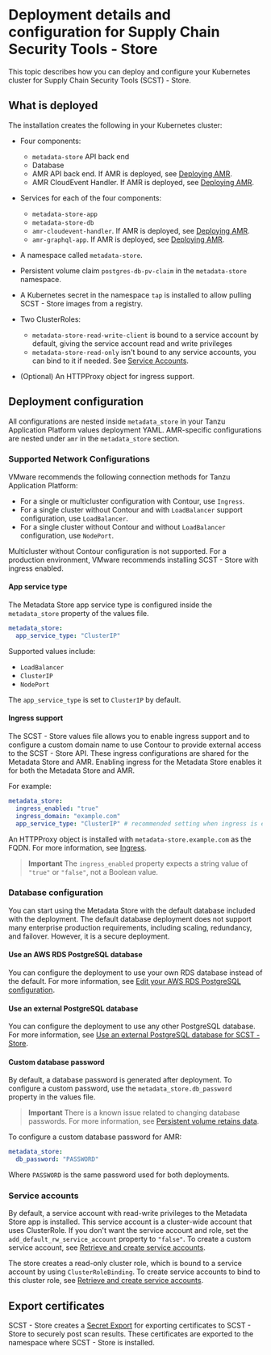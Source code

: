 # Deployment details and configuration for Supply Chain Security Tools - Store

This topic describes how you can deploy and configure your Kubernetes cluster for Supply Chain
Security Tools (SCST) - Store.

## <a id='what-deploy'></a> What is deployed

The installation creates the following in your Kubernetes cluster:

- Four components:

  - `metadata-store` API back end
  - Database
  - AMR API back end. If AMR is deployed, see [Deploying AMR](#amr).
  - AMR CloudEvent Handler. If AMR is deployed, see [Deploying AMR](#amr).

- Services for each of the four components:

  - `metadata-store-app`
  - `metadata-store-db`
  - `amr-cloudevent-handler`. If AMR is deployed, see [Deploying AMR](#amr).
  - `amr-graphql-app`. If AMR is deployed, see [Deploying AMR](#amr).

- A namespace called `metadata-store`.
- Persistent volume claim `postgres-db-pv-claim` in the `metadata-store` namespace.
- A Kubernetes secret in the namespace `tap` is installed to allow pulling SCST - Store images from
  a registry.
- Two ClusterRoles:

  - `metadata-store-read-write-client` is bound to a service account by default, giving the service
    account read and write privileges
  - `metadata-store-read-only` isn't bound to any service accounts, you can bind to it if needed.
    See [Service Accounts](#service-accounts).

- (Optional) An HTTPProxy object for ingress support.

## <a id='configuration'></a> Deployment configuration

All configurations are nested inside `metadata_store` in your Tanzu Application Platform values
deployment YAML. AMR-specific configurations are nested under `amr` in the `metadata_store` section.

### <a id='supported-network'></a> Supported Network Configurations

VMware recommends the following connection methods for Tanzu Application Platform:

- For a single or multicluster configuration with Contour, use `Ingress`.
- For a single cluster without Contour and with `LoadBalancer` support configuration, use
  `LoadBalancer`.
- For a single cluster without Contour and without `LoadBalancer` configuration, use `NodePort`.

Multicluster without Contour configuration is not supported. For a production environment, VMware
recommends installing SCST - Store with ingress enabled.

#### <a id='appserv-type'></a> App service type

The Metadata Store app service type is configured inside the `metadata_store` property of the values
file.

```yaml
metadata_store:
  app_service_type: "ClusterIP"
```

Supported values include:

- `LoadBalancer`
- `ClusterIP`
- `NodePort`

The `app_service_type` is set to `ClusterIP` by default.

#### <a id='ingress'></a> Ingress support

The SCST - Store values file allows you to enable ingress support and to configure a custom domain
name to use Contour to provide external access to the SCST - Store API. These ingress configurations
are shared for the Metadata Store and AMR. Enabling ingress for the Metadata Store enables it for
both the Metadata Store and AMR.

For example:

```yaml
metadata_store:
  ingress_enabled: "true"
  ingress_domain: "example.com"
  app_service_type: "ClusterIP" # recommended setting when ingress is enabled
```

An HTTPProxy object is installed with `metadata-store.example.com` as the FQDN. For more
information, see [Ingress](ingress.hbs.md).

> **Important** The `ingress_enabled` property expects a string value of `"true"` or `"false"`, not
> a Boolean value.

### <a id="db-config"></a> Database configuration

You can start using the Metadata Store with the default database included with the deployment.
The default database deployment does not support many enterprise production requirements, including
scaling, redundancy, and failover. However, it is a secure deployment.

#### <a id='aws-rds-postgresql-data'></a> Use an AWS RDS PostgreSQL database

You can configure the deployment to use your own RDS database instead of the default. For more
information, see [Edit your AWS RDS PostgreSQL configuration](use-aws-rds.hbs.md).

#### <a id='ex-sql-db'></a> Use an external PostgreSQL database

You can configure the deployment to use any other PostgreSQL database. For more
information, see [Use an external PostgreSQL database for SCST - Store](use-external-database.hbs.md).

#### <a id='cust-data-pass'></a> Custom database password

By default, a database password is generated after deployment. To configure a custom password, use
the `metadata_store.db_password` property in the values file.

> **Important** There is a known issue related to changing database passwords. For more information,
> see [Persistent volume retains data](troubleshooting.hbs.md#retains-data).

To configure a custom database password for AMR:

```yaml
metadata_store:
  db_password: "PASSWORD"
```

Where `PASSWORD` is the same password used for both deployments.

### <a id='service-accounts'></a> Service accounts

By default, a service account with read-write privileges to the Metadata Store app is installed.
This service account is a cluster-wide account that uses ClusterRole. If you don't want the service
account and role, set the `add_default_rw_service_account` property to `"false"`. To create a custom
service account, see [Retrieve and create service accounts](create-service-account.hbs.md).

The store creates a read-only cluster role, which is bound to a service account by using
`ClusterRoleBinding`. To create service accounts to bind to this cluster role, see
[Retrieve and create service accounts](create-service-account.hbs.md).

## <a id='export-cert'></a> Export certificates

SCST - Store creates a
[Secret Export](https://github.com/carvel-dev/secretgen-controller/blob/develop/docs/secret-export.md)
for exporting certificates to SCST - Store to securely post scan results. These certificates are
exported to the namespace where SCST - Store is installed.
